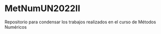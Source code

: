 # MetNumUN2022II
Repositorio para condensar los trabajos realizados en el curso de Métodos Numéricos
